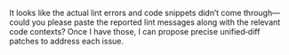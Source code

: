 It looks like the actual lint errors and code snippets didn’t come through—could you please paste the reported lint messages along with the relevant code contexts? Once I have those, I can propose precise unified‑diff patches to address each issue.